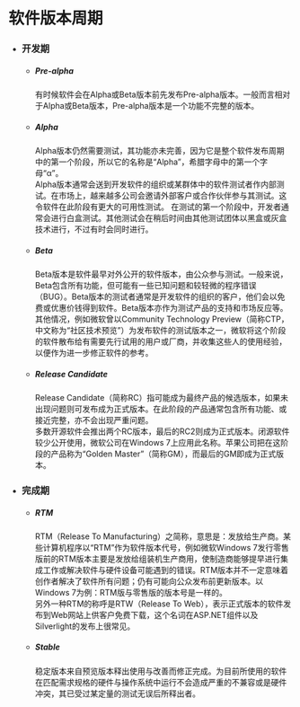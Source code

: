 # 软件版本周期

- ### 开发期  
  * ##### Pre-alpha  
    有时候软件会在Alpha或Beta版本前先发布Pre-alpha版本。一般而言相对于Alpha或Beta版本，Pre-alpha版本是一个功能不完整的版本。

  * ##### Alpha  
    Alpha版本仍然需要测试，其功能亦未完善，因为它是整个软件发布周期中的第一个阶段，所以它的名称是“Alpha”，希腊字母中的第一个字母“α”。  
    Alpha版本通常会送到开发软件的组织或某群体中的软件测试者作内部测试。在市场上，越来越多公司会邀请外部客户或合作伙伴参与其测试。这令软件在此阶段有更大的可用性测试。
    在测试的第一个阶段中，开发者通常会进行白盒测试。其他测试会在稍后时间由其他测试团体以黑盒或灰盒技术进行，不过有时会同时进行。  

  * ##### Beta  
    Beta版本是软件最早对外公开的软件版本，由公众参与测试。一般来说，Beta包含所有功能，但可能有一些已知问题和较轻微的程序错误（BUG）。Beta版本的测试者通常是开发软件的组织的客户，他们会以免费或优惠价钱得到软件。Beta版本亦作为测试产品的支持和市场反应等。  
    其他情况，例如微软曾以Community Technology Preview（简称CTP，中文称为“社区技术预览”）为发布软件的测试版本之一，微软将这个阶段的软件散布给有需要先行试用的用户或厂商，并收集这些人的使用经验，以便作为进一步修正软件的参考。  

  * ##### Release Candidate  
    Release Candidate（简称RC）指可能成为最终产品的候选版本，如果未出现问题则可发布成为正式版本。在此阶段的产品通常包含所有功能、或接近完整，亦不会出现严重问题。    
    多数开源软件会推出两个RC版本，最后的RC2则成为正式版本。闭源软件较少公开使用，微软公司在Windows 7上应用此名称。苹果公司把在这阶段的产品称为“Golden Master”（简称GM），而最后的GM即成为正式版本。  

- ### 完成期  

  * ##### RTM  
    RTM（Release To Manufacturing）之简称，意思是：发放给生产商。某些计算机程序以“RTM”作为软件版本代号，例如微软Windows 7发行零售版前的RTM版本主要是发放给组装机生产商用，使制造商能够提早进行集成工作或解决软件与硬件设备可能遇到的错误。RTM版本并不一定意味着创作者解决了软件所有问题；仍有可能向公众发布前更新版本。以Windows 7为例：RTM版与零售版的版本号是一样的。  
    另外一种RTM的称呼是RTW（Release To Web），表示正式版本的软件发布到Web网站上供客户免费下载，这个名词在ASP.NET组件以及Silverlight的发布上很常见。

  * ##### Stable  
    稳定版本来自预览版本释出使用与改善而修正完成。为目前所使用的软件在匹配需求规格的硬件与操作系统中运行不会造成严重的不兼容或是硬件冲突，其已受过某定量的测试无误后所释出者。
